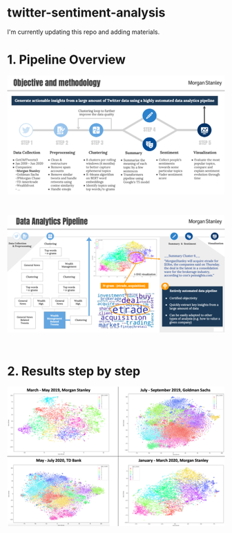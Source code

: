 # twitter-sentiment-analysis

I'm currently updating this repo and adding materials.

# 1. Pipeline Overview 
![Pipeline Overview 1](https://github.com/gjmichel/twitter-sentiment-analysis/blob/main/results/pipeline_overview_1.jpg)

<br>

![Pipeline Overview 2](https://github.com/gjmichel/twitter-sentiment-analysis/blob/main/results/pipeline_overview_2.jpg)

<br>

# 2. Results step by step
![Clustering results](https://github.com/gjmichel/twitter-sentiment-analysis/blob/main/results/cluster_visualization.jpg)
